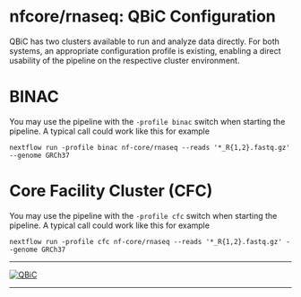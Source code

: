 # nfcore/rnaseq: QBiC Configuration


QBiC has two clusters available to run and analyze data directly. For both systems, an appropriate configuration profile is existing, enabling a direct usability of the pipeline on the respective cluster environment. 

# BINAC

You may use the pipeline with the `-profile binac` switch when starting the pipeline. A typical call could work like this for example
```
nextflow run -profile binac nf-core/rnaseq --reads '*_R{1,2}.fastq.gz' --genome GRCh37 
``` 
# Core Facility Cluster (CFC)

You may use the pipeline with the `-profile cfc` switch when starting the pipeline. A typical call could work like this for example
```
nextflow run -profile cfc nf-core/rnaseq --reads '*_R{1,2}.fastq.gz' --genome GRCh37 
``` 

---

[![QBiC](images/QBiC_logo.png)](https://portal.qbic.uni-tuebingen.de/portal/)

---
